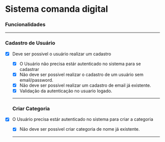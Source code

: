 # Sistema comanda digital

### **Funcionalidades**

---

### **Cadastro de Usuário**

- [x] Deve ser possivel o usuário realizar um cadastro
  - [x] O Usuário não precisa estár autenticado no sistema para se cadastrar
  - [x] Não deve ser possivel realizar o cadastro de um usuário sem email/password.
  - [x] Não deve ser possivel realizar um cadastro de email já existente.
  - [x] Validação da autenticação no usuario logado.
  
  ---

  ### **Criar Categoria**

- [x] O Usuário precisa estár autenticado no sistema para criar a categoria
  - [x] Não deve ser possivel criar categoria de nome já existente.
    
  ---